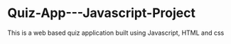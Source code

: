 # Quiz-App---Javascript-Project
This is a web based quiz application built using Javascript, HTML and css
